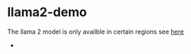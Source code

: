 # llama2-demo

The llama 2 model is only availble in certain regions see [here](https://aws.amazon.com/blogs/machine-learning/llama-2-foundation-models-from-meta-are-now-available-in-amazon-sagemaker-jumpstart/)

* 